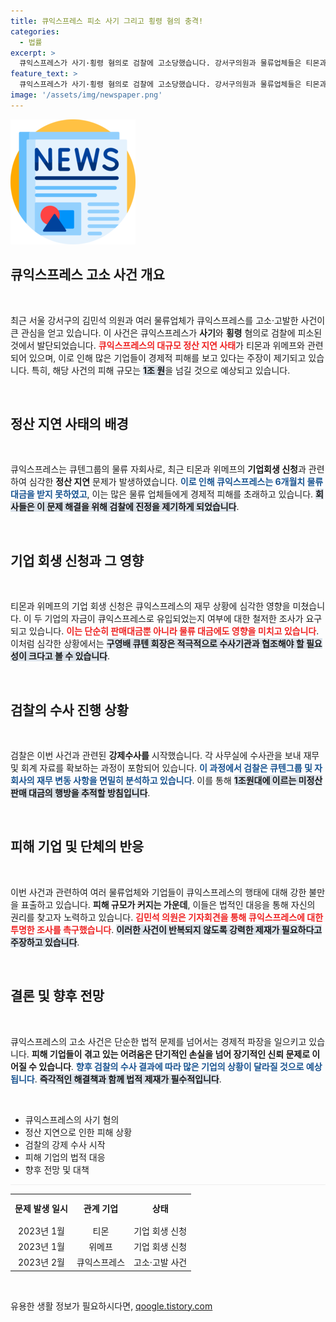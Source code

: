 ```yaml
---
title: 큐익스프레스 피소 사기 그리고 횡령 혐의 충격!
categories:
  - 법률
excerpt: >
  큐익스프레스가 사기·횡령 혐의로 검찰에 고소당했습니다. 강서구의원과 물류업체들은 티몬과 위메프의 정산 지연으로 1조원 규모 피해를 주장하며 철저한 수사를 촉구했습니다. 사건의 진실을 추적하는 검찰, 과연 어떤 대응이 이어질까요? 클릭해서 더 알아보세요!
feature_text: >
  큐익스프레스가 사기·횡령 혐의로 검찰에 고소당했습니다. 강서구의원과 물류업체들은 티몬과 위메프의 정산 지연으로 1조원 규모 피해를 주장하며 철저한 수사를 촉구했습니다. 사건의 진실을 추적하는 검찰, 과연 어떤 대응이 이어질까요? 클릭해서 더 알아보세요!
image: '/assets/img/newspaper.png'
---
```


<p><img src="/assets/img/newspaper.png" alt="kimp 속보" /></p>

<h2 data-ke-size="size26">큐익스프레스 고소 사건 개요</h2>

<p data-ke-size="size16">&nbsp;</p>

<p data-ke-size="size16">최근 서울 강서구의 김민석 의원과 여러 물류업체가 큐익스프레스를 고소·고발한 사건이 큰 관심을 얻고 있습니다. 이 사건은 큐익스프레스가 <b>사기</b>와 <b>횡령</b> 혐의로 검찰에 피소된 것에서 발단되었습니다. <b><span style="color: #ee2323;">큐익스프레스의 대규모 정산 지연 사태</span></b>가 티몬과 위메프와 관련되어 있으며, 이로 인해 많은 기업들이 경제적 피해를 보고 있다는 주장이 제기되고 있습니다. 특히, 해당 사건의 피해 규모는 <b><span style="background-color: #21538527;">1조 원</span></b>을 넘길 것으로 예상되고 있습니다.</p>

<p data-ke-size="size16">&nbsp;</p>

<h2 data-ke-size="size26">정산 지연 사태의 배경</h2>

<p data-ke-size="size16">&nbsp;</p>

<p data-ke-size="size16">큐익스프레스는 큐텐그룹의 물류 자회사로, 최근 티몬과 위메프의 <b>기업회생 신청</b>과 관련하여 심각한 <b>정산 지연</b> 문제가 발생하였습니다. <b><span style="color: #1a5490;">이로 인해 큐익스프레스는 6개월치 물류 대금을 받지 못하였고</span></b>, 이는 많은 물류 업체들에게 경제적 피해를 초래하고 있습니다. <b><span style="background-color: #21538527;">회사들은 이 문제 해결을 위해 검찰에 진정을 제기하게 되었습니다</span></b>.</p>

<p data-ke-size="size16">&nbsp;</p>

<h2 data-ke-size="size26">기업 회생 신청과 그 영향</h2>

<p data-ke-size="size16">&nbsp;</p>

<p data-ke-size="size16">티몬과 위메프의 기업 회생 신청은 큐익스프레스의 재무 상황에 심각한 영향을 미쳤습니다. 이 두 기업의 자금이 큐익스프레스로 유입되었는지 여부에 대한 철저한 조사가 요구되고 있습니다. <b><span style="color: #ee2323;">이는 단순히 판매대금뿐 아니라 물류 대금에도 영향을 미치고 있습니다</span></b>. 이처럼 심각한 상황에서는 <b><span style="background-color: #21538527;">구영배 큐텐 회장은 적극적으로 수사기관과 협조해야 할 필요성이 크다고 볼 수 있습니다</span></b>.</p>

<p data-ke-size="size16">&nbsp;</p>

<h2 data-ke-size="size26">검찰의 수사 진행 상황</h2>

<p data-ke-size="size16">&nbsp;</p>

<p data-ke-size="size16">검찰은 이번 사건과 관련된 <b>강제수사를</b> 시작했습니다. 각 사무실에 수사관을 보내 재무 및 회계 자료를 확보하는 과정이 포함되어 있습니다. <b><span style="color: #1a5490;">이 과정에서 검찰은 큐텐그룹 및 자회사의 재무 변동 사항을 면밀히 분석하고 있습니다</span></b>. 이를 통해 <b><span style="background-color: #21538527;">1조원대에 이르는 미정산 판매 대금의 행방을 추적할 방침입니다</span></b>.</p>

<p data-ke-size="size16">&nbsp;</p>

<h2 data-ke-size="size26">피해 기업 및 단체의 반응</h2>

<p data-ke-size="size16">&nbsp;</p>

<p data-ke-size="size16">이번 사건과 관련하여 여러 물류업체와 기업들이 큐익스프레스의 행태에 대해 강한 불만을 표출하고 있습니다. <b>피해 규모가 커지는 가운데</b>, 이들은 법적인 대응을 통해 자신의 권리를 찾고자 노력하고 있습니다. <b><span style="color: #ee2323;">김민석 의원은 기자회견을 통해 큐익스프레스에 대한 투명한 조사를 촉구했습니다</span></b>. <b><span style="background-color: #21538527;">이러한 사건이 반복되지 않도록 강력한 제재가 필요하다고 주장하고 있습니다</span></b>.</p>

<p data-ke-size="size16">&nbsp;</p>

<h2 data-ke-size="size26">결론 및 향후 전망</h2>

<p data-ke-size="size16">&nbsp;</p>

<p data-ke-size="size16">큐익스프레스의 고소 사건은 단순한 법적 문제를 넘어서는 경제적 파장을 일으키고 있습니다. <b>피해 기업들이 겪고 있는 어려움은 단기적인 손실을 넘어 장기적인 신뢰 문제로 이어질 수 있습니다</b>. <b><span style="color: #1a5490;">향후 검찰의 수사 결과에 따라 많은 기업의 상황이 달라질 것으로 예상됩니다</span></b>. <b><span style="background-color: #21538527;">즉각적인 해결책과 함께 법적 제재가 필수적입니다</span></b>.</p>

<p data-ke-size="size16">&nbsp;</p>

<ul>
    <li>큐익스프레스의 사기 혐의</li>
    <li>정산 지연으로 인한 피해 상황</li>
    <li>검찰의 강제 수사 시작</li>
    <li>피해 기업의 법적 대응</li>
    <li>향후 전망 및 대책</li>
</ul>

<hr style="height: 1px; border: 0; background-color: #eee;"/>

<table style="width: 100%; border-collapse: collapse;">
    <tr>
        <td style="text-align: center; height: 41px;"><b>문제 발생 일시</b></td>
        <td style="text-align: center; height: 41px;"><b>관계 기업</b></td>
        <td style="text-align: center; height: 41px;"><b>상태</b></td>
    </tr>
    <tr>
        <td style="text-align: center; height: 17px;">2023년 1월</td>
        <td style="text-align: center; height: 17px;">티몬</td>
        <td style="text-align: center; height: 17px;">기업 회생 신청</td>
    </tr>
    <tr>
        <td style="text-align: center; height: 17px;">2023년 1월</td>
        <td style="text-align: center; height: 17px;">위메프</td>
        <td style="text-align: center; height: 17px;">기업 회생 신청</td>
    </tr>
    <tr>
        <td style="text-align: center; height: 17px;">2023년 2월</td>
        <td style="text-align: center; height: 17px;">큐익스프레스</td>
        <td style="text-align: center; height: 17px;">고소·고발 사건</td>
    </tr>
</table>

<p data-ke-size="size16">&nbsp;</p>
유용한 생활 정보가 필요하시다면, <a href="https://qoogle.tistory.com" rel="dofollow">qoogle.tistory.com</a>


